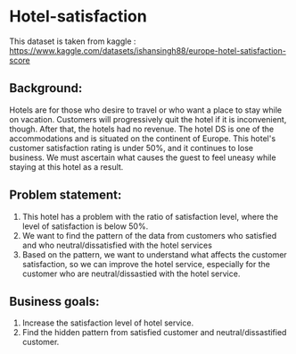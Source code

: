 # Hotel-satisfaction
This dataset is taken from kaggle : https://www.kaggle.com/datasets/ishansingh88/europe-hotel-satisfaction-score

## Background:
Hotels are for those who desire to travel or who want a place to stay while on vacation. Customers will progressively quit the hotel if it is inconvenient, though. After that, the hotels had no revenue. The hotel DS is one of the accommodations and is situated on the continent of Europe. This hotel's customer satisfaction rating is under 50%, and it continues to lose business. We must ascertain what causes the guest to feel uneasy while staying at this hotel as a result.

## Problem statement:
1. This hotel has a problem with the ratio of satisfaction level, where the level of satisfaction is below 50%.
2. We want to find the pattern of the data from customers who satisfied and who neutral/dissatisfied with the hotel services
3. Based on the pattern, we want to understand what affects the customer satisfaction, so we can improve the hotel service, especially for the customer who are neutral/dissastied with the hotel service.

## Business goals:
1. Increase the satisfaction level of hotel service.
2. Find the hidden pattern from satisfied customer and neutral/dissastified customer.
